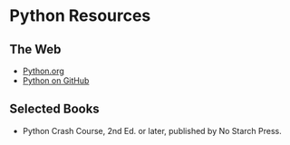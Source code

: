 # Python Resources

## The Web
- [Python.org](https://www.python.org/)
- [Python on GitHub](https://github.com/python)

## Selected Books
- Python Crash Course, 2nd Ed. or later, published by No Starch Press.


